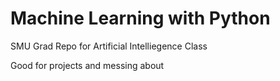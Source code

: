 # Machine Learning with Python
SMU Grad Repo for Artificial Intelliegence Class

Good for projects and messing about
